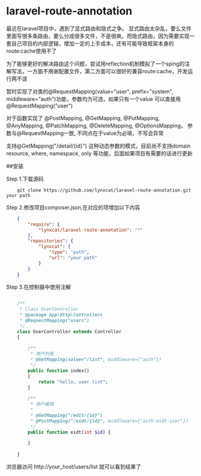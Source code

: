 # laravel-route-annotation

最近在laravel项目中，遇到了显式路由和隐式之争。 显式路由太杂乱，要么文件里面写很多条路由，要么分成很多文件，不是很爽。而隐式路由，因为需要实现一套自己项目的内部逻辑，增加一定的上手成本，还有可能导致框架本身的route:cache使用不了  

为了能够更好的解决路由这个问题，尝试用reflection机制模拟了一个sping的注解写法，一方面不用谢配置文件，第二方面可以很好的兼容route:cache，开发运行两不误  

暂时实现了对类的@RequestMapping(value="user", prefix="system", middleware="auth")功能，参数均为可选，如果只有一个value 可以直接用 @RequestMapping("user")  

对于函数实现了 @PostMapping, @GetMapping, @PutMapping, @AnyMapping, @PatchMapping, @DeleteMapping, @OptionsMapping， 参数与@RequestMapping一致, 不同点在于value为必填，不写会异常  

支持@GetMapping("/detail/{id}") 这种动态参数的模式，目前尚不支持domain resource, where, namespace, only 等功能，后面如果项目有需要的话进行更新


##安装

Step 1.下载源码
```shell script
    git clone https://github.com/lynxcat/laravel-route-annotation.git your path
```
Step 2.修改项目composer.json,在对应的项增加以下内容
```json
    {
        "require": {
            "lynxcat/laravel-route-annotation": "*"
        },
        "repositories": {
            "lynxcat": {
                "type": "path",
                "url": "your path"
            }
        }
    }
```

Step 3.在控制器中使用注解
```php
    
    /**
     * Class UserController
     * @package App\Http\Controllers
     * @RequestMapping("users")
     */
    class UserController extends Controller
    {
    
        /**
         * 用户列表
         * @GetMapping(value="/list", middleware={"auth"})
         */
        public function index()
        {
            return "hello, user list";
        }
    
        /**
         * 用户编辑
         *
         * @GetMapping("/edit/{id}")
         * @PostMapping("/eidt/{id}", middleware={"auth:eidt-user"})
         */
        public function eidt(int $id) {
           
        }
    
    }

```

浏览器访问 http://your_host/users/list 就可以看到结果了

